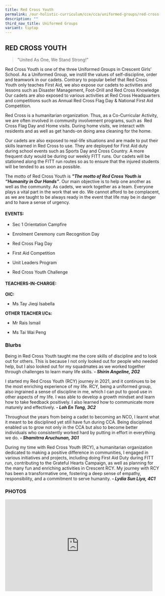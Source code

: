 ```yaml
---
title: Red Cross Youth
permalink: /our-holistic-curriculum/cce/cca/uniformed-groups/red-cross-youth/
description: ""
third_nav_title: Uniformed Groups
variant: tiptap
---
```

<h2><strong>RED CROSS YOUTH</strong></h2>
<blockquote>
<p>"United As One, We Stand Strong!"</p>
</blockquote>
<p>Red Cross Youth is one of the three Uniformed Groups in Crescent Girls’
School. As a Uniformed Group, we instill the values of self-discipline,
order and teamwork in our cadets. Contrary to popular belief that Red Cross
Youth only teaches First Aid, we also expose our cadets to activities and
lessons such as Disaster Management, Foot-Drill and Red Cross Knowledge
Our cadets are also exposed to various activities at Red Cross Headquarters
and competitions such as Annual Red Cross Flag Day &amp; National First
Aid Competition.</p>
<p>Red Cross is a humanitarian organization. Thus, as a Co-Curricular Activity,
we are often involved in community involvement programs, such as&nbsp;
Red Cross Flag Day and Home visits. During home visits, we interact with
residents and as well as get hands-on doing area cleaning for the home.</p>
<p>Our cadets are also exposed to real-life situations and are made to put
their skills learned in Red Cross to use. They are deployed for First Aid
duty during school events such as Sports Day and Cross Country. A more
frequent duty would be during our weekly FITT runs. Our cadets will be
stationed along the FITT run routes so as to ensure that the injured students
will be tended to as soon as possible.</p>
<p>The motto of Red Cross Youth is <strong><em>"The motto of Red Cross Youth is “Humanity in Our Hands”</em></strong>.
Our main objective is to help one another as well as the community. As
cadets, we work together as a team. Everyone plays a vital part in the
work that we do. We cannot afford to be complacent, as we are taught to
be always ready in the event that life may be in danger and to have a sense
of urgency.</p>
<h4><strong>EVENTS:</strong></h4>
<ul data-tight="true" class="tight">
<li>
<p>Sec 1 Orientation Campfire</p>
</li>
<li>
<p>Enrolment Ceremony cum Recognition Day</p>
</li>
<li>
<p>Red Cross Flag Day</p>
</li>
<li>
<p>First Aid Competition</p>
</li>
<li>
<p>Unit Leaders Program</p>
</li>
<li>
<p>Red Cross Youth Challenge</p>
</li>
</ul>
<h4><strong>TEACHERS-IN-CHARGE:</strong></h4>
<p><strong>OIC:</strong>
</p>
<ul data-tight="true" class="tight">
<li>
<p>Ms Tay Jieqi Isabella</p>
</li>
</ul>
<p><strong>OTHER TEACHER I/Cs:</strong>
</p>
<ul data-tight="true" class="tight">
<li>
<p>Mr Rais Ismail</p>
</li>
<li>
<p>Ms Tai Wai Peng</p>
</li>
</ul>
<h3><strong>Blurbs</strong></h3>
<p>Being in Red Cross Youth taught me the core skills of discipline and to
look out for others. This is because I not only looked out for people who
needed help, but I also looked out for my squadmates as we worked together
through challenges to learn many life skills. <strong><em>- Shirin Angeline, 2G2</em></strong>
</p>
<p>I started my Red Cross Youth (RCY) journey in 2021, and it continues to
be the most enriching experience of my life. RCY, being a uniformed group,
also ingrained a sense of discipline in me, which I can put to good use
in other aspects of my life. I was able to develop a growth mindset and
learn how to take feedback positively. I also learned how to communicate
more maturely and effectively. <strong><em>- Loh En Tong, 3C2</em></strong>
</p>
<p>Throughout the years from being a cadet to becoming an NCO, I learnt what
it meant to be disciplined yet still have fun during CCA. Being disciplined
enabled us to grow not only in the CCA but also to become better individuals
who consistently worked hard by putting in effort in everything we do. <strong><em>- Shamitrra Aruchunan, 3G1</em></strong>
</p>
<p>During my time with Red Cross Youth (RCY), a humanitarian organization
dedicated to making a positive difference in communities, I engaged in
various initiatives and projects, including doing First Aid Duty during
FITT run, contributing to the Grateful Hearts Campaign, as well as planning
for the many fun and enriching activities in Crescent RCY.&nbsp;My journey
with RCY has been a transformative one, fostering a deep sense of empathy,
responsibility, and a commitment to serve humanity. <strong><em>- Lydia Sun Liya, 4C1</em></strong>
</p>
<h3><strong>PHOTOS</strong></h3>
<div class="iframe-wrapper">
<iframe height="299" width="480" allowfullscreen="true" frameborder="0" src="https://docs.google.com/presentation/d/e/2PACX-1vSAlhCUmEJitUWBIKUkTAh5Mfov-NJ3dZMsvOJBs2yTRIm-if2zZnSL52rrJOMTZisw49dlivsFxTXZ/embed?start=true&amp;loop=true&amp;delayms=3000"></iframe>
</div>
<p></p>
